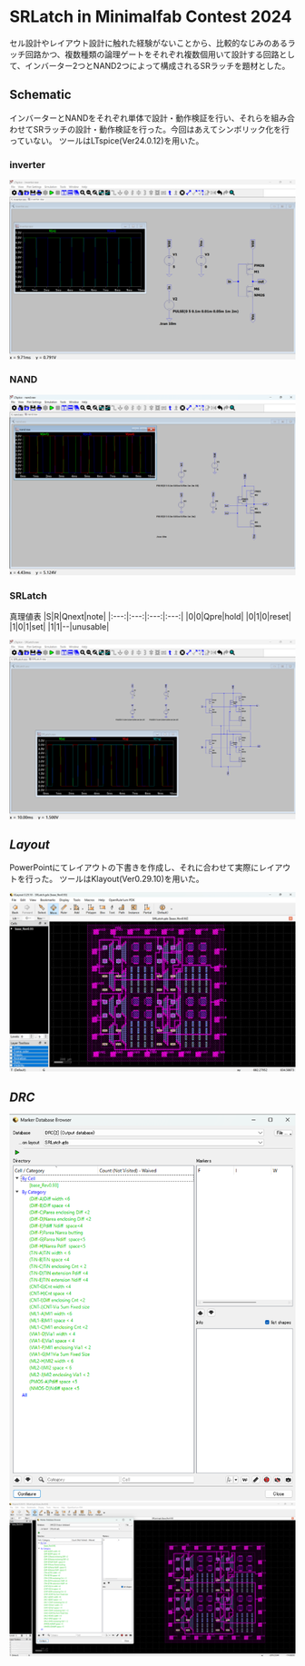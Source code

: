 # SRLatch in Minimalfab Contest 2024
セル設計やレイアウト設計に触れた経験がないことから、比較的なじみのあるラッチ回路かつ、複数種類の論理ゲートをそれぞれ複数個用いて設計する回路として、インバーター2つとNAND2つによって構成されるSRラッチを題材とした。

## Schematic ##
インバーターとNANDをそれぞれ単体で設計・動作検証を行い、それらを組み合わせてSRラッチの設計・動作検証を行った。今回はあえてシンボリック化を行っていない。
ツールはLTspice(Ver24.0.12)を用いた。
### inverter ###
![schematic_inverter](/images/schematic_inverter.png)

### NAND ###
![schematic_nand](/images/schematic_nand.png)

### SRLatch ###
真理値表
|S|R|Qnext|note|
|:---:|:---:|:---:|:---:|
|0|0|Qpre|hold|
|0|1|0|reset|
|1|0|1|set|
|1|1|--|unusable|

![schematic_srlatch](/images/schematic_SRLatch.png)

## *Layout* ##
PowerPointにてレイアウトの下書きを作成し、それに合わせて実際にレイアウトを行った。
ツールはKlayout(Ver0.29.10)を用いた。

![layout](/images/layout.png)

## *DRC* ##
![drc](/images/drc.png)
![drc_with_layout](/images/drc_with_layout.png)
